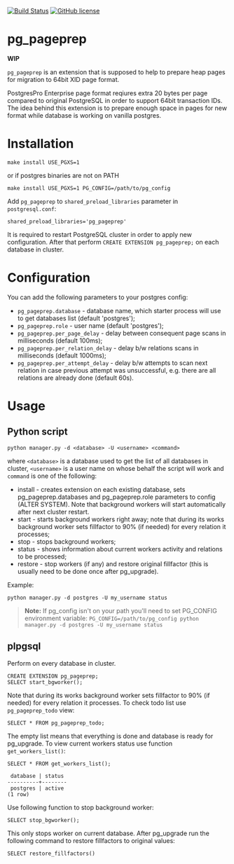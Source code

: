 [![Build Status](https://travis-ci.org/postgrespro/pg_pageprep.svg?branch=master)](https://travis-ci.org/postgrespro/pg_pageprep)
[![GitHub license](https://img.shields.io/badge/license-PostgreSQL-blue.svg)](https://raw.githubusercontent.com/postgrespro/pg_pageprep/master/LICENSE)

# pg_pageprep

**WIP**

`pg_pageprep` is an extension that is supposed to help to prepare heap pages for migration to 64bit XID page format.

PostgresPro Enterprise page format reqiures extra 20 bytes per page compared to original PostgreSQL in order to support 64bit transaction IDs. The idea behind this extension is to prepare enough space in pages for new format while database is working on vanilla postgres.

# Installation

```
make install USE_PGXS=1
```

or if postgres binaries are not on PATH

```
make install USE_PGXS=1 PG_CONFIG=/path/to/pg_config
```

Add `pg_pageprep` to `shared_preload_libraries` parameter in `postgresql.conf`:

```
shared_preload_libraries='pg_pageprep'
```

It is required to restart PostgreSQL cluster in order to apply new configuration. After that perform `CREATE EXTENSION pg_pageprep;` on each database in cluster.

# Configuration

You can add the following parameters to your postgres config:

* `pg_pageprep.database` - database name, which starter process will use to get databases list (default 'postgres');
* `pg_pageprep.role` - user name (default 'postgres');
* `pg_pageprep.per_page_delay` - delay between consequent page scans in milliseconds (default 100ms);
* `pg_pageprep.per_relation_delay` - delay b/w relations scans in milliseconds (default 1000ms);
* `pg_pageprep.per_attempt_delay` - delay b/w attempts to scan next relation in case previous attempt was unsuccessful, e.g. there are all relations are already done (default 60s).

# Usage

## Python script

```
python manager.py -d <database> -U <username> <command>
```

where `<database>` is a database used to get the list of all databases in cluster, `<username>` is a user name on whose behalf the script will work and `command` is one of the following:

* install - creates extension on each existing database, sets pg_pageprep.databases and pg_pageprep.role parameters to config (ALTER SYSTEM). Note that background workers will start automatically after next cluster restart.
* start - starts background workers right away; note that during its works background worker sets fillfactor to 90% (if needed) for every relation it processes;
* stop - stops background workers;
* status - shows information about current workers activity and relations to be processed;
* restore - stop workers (if any) and restore original fillfactor (this is usually need to be done once after pg_upgrade).

Example:

```
python manager.py -d postgres -U my_username status
```

> **Note:** If pg_config isn't on your path you'll need to set PG_CONFIG environment variable:
> `PG_CONFIG=/path/to/pg_config python manager.py -d postgres -U my_username status`

## plpgsql

Perform on every database in cluster.

```
CREATE EXTENSION pg_pageprep;
SELECT start_bgworker();
```

Note that during its works background worker sets fillfactor to 90% (if needed) for every relation it processes.
To check todo list use `pg_pageprep_todo` view:

```
SELECT * FROM pg_pageprep_todo;
```

The empty list means that everything is done and database is ready for pg_upgrade.
To view current workers status use function `get_workers_list()`:

```
SELECT * FROM get_workers_list();

 database | status 
----------+--------
 postgres | active
(1 row)

```

Use following function to stop background worker:

```
SELECT stop_bgworker();
```

This only stops worker on current database.
After pg_upgrade run the following command to restore fillfactors to original values:

```
SELECT restore_fillfactors()
```
